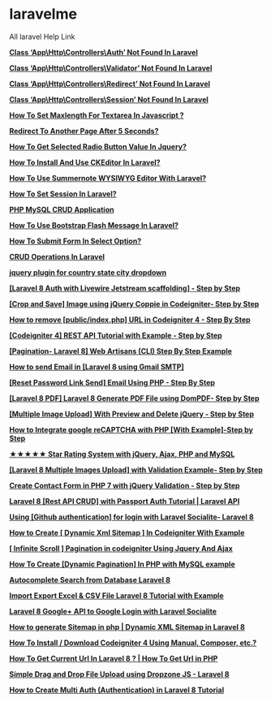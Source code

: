 # laravelme
All laravel Help Link

**[Class ‘App\Http\Controllers\Auth’ Not Found In Laravel](https://www.phpcodingstuff.com/blog/class-app-http-controllers-auth-not-found-in-laravel.html)**

**[Class ‘App\Http\Controllers\Validator’ Not Found In Laravel](https://www.phpcodingstuff.com/blog/class-app-http-controllers-validator-not-found-laravel.html)**

**[Class ‘App\Http\Controllers\Redirect’ Not Found In Laravel](https://www.phpcodingstuff.com/blog/class-app-http-controllers-redirect-not-found-in-laravel.html)**

**[Class ‘App\Http\Controllers\Session’ Not Found In Laravel](https://www.phpcodingstuff.com/blog/class-app-http-controllers-session-not-found-in-laravel.html)**

**[How To Set Maxlength For Textarea In Javascript ?](https://www.phpcodingstuff.com/blog/how-to-set-maxlength-for-textarea-in-javascript.html)**

**[Redirect To Another Page After 5 Seconds?](https://www.phpcodingstuff.com/blog/redirect-to-another-page-after-5-seconds.html)**

**[How To Get Selected Radio Button Value In Jquery?](https://www.phpcodingstuff.com/blog/how-to-get-selected-radio-button-value-in-jquery.html)**

**[How To Install And Use CKEditor In Laravel?](https://www.phpcodingstuff.com/blog/how-to-install-and-use-ckeditor-in-laravel.html)**

**[How To Use Summernote WYSIWYG Editor With Laravel?](https://www.phpcodingstuff.com/blog/how-to-use-summernote-wysiwyg-editor-with-laravel.html)**

**[How To Set Session In Laravel?](https://www.phpcodingstuff.com/blog/how-to-set-session-in-laravel.html)**

**[PHP MySQL CRUD Application](https://www.phpcodingstuff.com/blog/php-mysql-crud-application.html)**

**[How To Use Bootstrap Flash Message In Laravel?](https://www.phpcodingstuff.com/blog/how-to-use-laravel-flash-message.html)**

**[How To Submit Form In Select Option?](https://www.phpcodingstuff.com/blog/how-to-submit-form-in-select-option.html)**


**[CRUD Operations In Laravel](https://www.phpcodingstuff.com/blog/crud-operations-in-laravel-php-framework.html)**

**[jquery plugin for country state city dropdown](https://www.phpcodingstuff.com/blog/country-state-city-dropdown-list-in-php.html)**

**[[Laravel 8 Auth with Livewire Jetstream scaffolding] - Step by Step](https://www.phpcodingstuff.com/blog/laravel-8-auth-with-livewire-jetstream-tutorial.html)**

**[[Crop and Save] Image using jQuery Coppie in Codeigniter- Step by Step](https://www.phpcodingstuff.com/blog/crop-and-save-image-using-jquery-coppie-in-codeigniter.html)**

**[How to remove [public/index.php] URL in Codeigniter 4 - Step By Step](https://www.phpcodingstuff.com/blog/how-to-remove-publicindexphp-from-url-in-codeigniter-4.html)**

**[[Codeigniter 4] REST API Tutorial with Example - Step by Step](https://www.phpcodingstuff.com/blog/codeigniter-4-rest-api-tutorial-with-example.html)**

**[[Pagination- Laravel 8] Web Artisans (CLI) Step By Step Example](https://www.phpcodingstuff.com/blog/laravel-8-pagination-example-tutorial.html)**

**[How to send Email in [Laravel 8 using Gmail SMTP] ](https://www.phpcodingstuff.com/blog/how-to-send-email-in-laravel-8-with-smtp.html)**

**[[Reset Password Link Send] Email Using PHP - Step By Step](https://www.phpcodingstuff.com/blog/send-reset-password-link-email-php.html)**

**[[Laravel 8 PDF] Laravel 8 Generate PDF File using DomPDF- Step by Step](https://www.phpcodingstuff.com/blog/laravel-8-generate-pdf-file-using-dompdf.html)**

**[[Multiple Image Upload] With Preview and Delete jQuery - Step by Step](https://www.phpcodingstuff.com/blog/multiple-image-upload-with-preview-and-delete-jquery.html)**

**[How to Integrate google reCAPTCHA with PHP [With Example]-Step by Step](https://www.phpcodingstuff.com/blog/how-to-integrate-google-recaptcha-with-php-with-example.html)**

**[★★★★★ Star Rating System with jQuery, Ajax, PHP and MySQL](https://www.phpcodingstuff.com/blog/star-rating-system-with-jquery-ajax-php-and-mysql.html)**

**[[Laravel 8 Multiple Images Upload] with Validation Example- Step by Step](https://www.phpcodingstuff.com/blog/laravel-8-multiple-images-upload-with-validation-example.html)**

**[Create Contact Form in PHP 7 with jQuery Validation - Step by Step](https://www.phpcodingstuff.com/blog/create-contact-form-in-php-7-with-jquery-validation.html)**

**[Laravel 8 [Rest API CRUD] with Passport Auth Tutorial | Laravel API](https://www.phpcodingstuff.com/blog/laravel-8-rest-api-crud-with-passport-auth-tutorial.html)**

**[Using [Github authentication] for login with Laravel Socialite- Laravel 8](https://www.phpcodingstuff.com/blog/laravel-8-socialite-github-login-tutorial-example.html)**

**[How to Create [ Dynamic Xml Sitemap ] In Codeigniter With Example](https://www.phpcodingstuff.com/blog/how-to-create-dynamic-xml-sitemap-in-codeigniter.html)**

**[[ Infinite Scroll ] Pagination in codeigniter Using Jquery And Ajax ](https://www.phpcodingstuff.com/blog/infinite-scroll-pagination-in-codeigniter-using-jquery-and-ajax.html)**

**[How To Create [Dynamic Pagination] In PHP with MySQL example](https://www.phpcodingstuff.com/blog/how-to-create-pagination-with-php-and-mysql.html)**

**[Autocomplete Search from Database Laravel 8](https://www.phpcodingstuff.com/blog/autocomplete-search-from-database-laravel-8.html)**

**[Import Export Excel & CSV File Laravel 8 Tutorial with Example ](https://www.phpcodingstuff.com/blog/import-export-excel--csv-file-laravel-8-tutorial-with-example.html)**


**[Laravel 8 Google+ API to Google Login with Laravel Socialite](https://www.phpcodingstuff.com/blog/simple-google-login-laravel-8-socialite.html)**

**[How to generate Sitemap in php | Dynamic XML Sitemap in Laravel 8](https://www.phpcodingstuff.com/blog/generate-dynamic-xml-sitemap-with-example-laravel-8.html)**

**[How To Install / Download Codeigniter 4 Using Manual, Composer, etc.?](https://www.phpcodingstuff.com/blog/how-to-install-codeigniter-4-using-manual-composer-git.html)**

**[How To Get Current Url In Laravel 8 ? | How To Get Url in PHP](https://www.phpcodingstuff.com/blog/how-to-get-current-url-with-parameters-laravel-8.html)**

**[Simple Drag and Drop File Upload using Dropzone JS - Laravel 8](https://www.phpcodingstuff.com/blog/simple-drag-and-drop-file-upload-using-dropzone-js.html)**

**[How to Create Multi Auth (Authentication) in Laravel 8 Tutorial ](https://www.phpcodingstuff.com/blog/how-to-create-multi-auth-authentication-in-laravel-8.html)**
